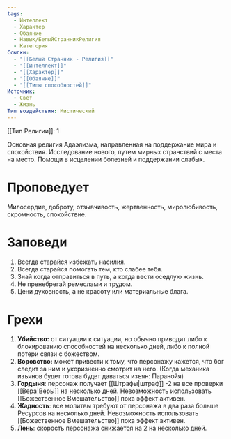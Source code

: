 ```yaml
---
tags:
  - Интеллект
  - Характер
  - Обаяние
  - Навык/БелыйСтранникРелигия
  - Категория
Ссылки:
  - "[[Белый Странник - Религия]]"
  - "[[Интеллект]]"
  - "[[Характер]]"
  - "[[Обаяние]]"
  - "[[Типы способностей]]"
Источник:
  - Свет
  - Жизнь
Тип воздействия: Мистический
---
```

[[Тип Религии]]: 1

Основная религия Адаэлизма, направленная на поддержание мира и спокойствия. Исследование нового, путем мирных странствий с места на место. Помощи в исцелении болезней и поддержании слабых.

# Проповедует

Милосердие, доброту, отзывчивость, жертвенность, миролюбивость, скромность, спокойствие.

# Заповеди

1. Всегда старайся избежать насилия.
2. Всегда старайся помогать тем, кто слабее тебя.
3. Знай когда отправиться в путь, а когда вести оседлую жизнь.
4. Не пренебрегай ремеслами и трудом.
5. Цени духовность, а не красоту или материальные блага. 

# Грехи

1. **Убийство:** от ситуации к ситуации, но обычно приводит либо к блокированию способностей на несколько дней, либо к полной потери связи с божеством.
2. **Воровство:** может привести к тому, что персонажу кажется, что бог следит за ним и укоризненно смотрит на него. (Когда механика изъянов будет готова будет даваться изъян: Паранойя)
3. **Гордыня**: персонаж получает [[Штрафы|штраф]] -2 на все проверки [[Вера|Веры]] на несколько дней. Невозможность использовать [[Божественное Вмешательство]] пока эффект активен. 
4. **Жадность**: все молитвы требуют от персонажа в два раза больше Ресурсов на несколько дней. Невозможность использовать [[Божественное Вмешательство]] пока эффект активен. 
5. **Лень**: скорость персонажа снижается на 2 на несколько дней.